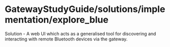 # GatewayStudyGuide/solutions/implementation/explore_blue
Solution - A web UI which acts as a generalised tool for discovering and interacting with remote Bluetooth devices via the gateway.